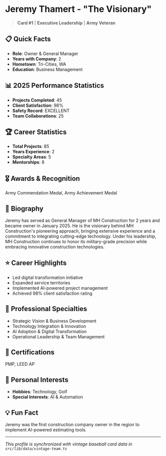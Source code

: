 # Jeremy Thamert - "The Visionary"

> **Card #1** | **Executive Leadership** | **Army Veteran**

## 📋 Quick Facts

- **Role**: Owner & General Manager
- **Years with Company**: 2
- **Hometown**: Tri-Cities, WA
- **Education**: Business Management

## 📊 2025 Performance Statistics

- **Projects Completed**: 45
- **Client Satisfaction**: 98%
- **Safety Record**: EXCELLENT
- **Team Collaborations**: 25

## 🏆 Career Statistics

- **Total Projects**: 85
- **Years Experience**: 2
- **Specialty Areas**: 5
- **Mentorships**: 8

## 🎖️ Awards & Recognition

Army Commendation Medal, Army Achievement Medal

## 👤 Biography

Jeremy has served as General Manager of MH Construction for 2 years and became owner in January 2025.
He is the visionary behind MH Construction's pioneering approach, bringing extensive experience and a
commitment to integrating cutting-edge technology. Under his leadership, MH Construction continues to
honor its military-grade precision while embracing innovative construction technologies.

## ⭐ Career Highlights

- Led digital transformation initiative
- Expanded service territories
- Implemented AI-powered project management
- Achieved 98% client satisfaction rating

## 🔧 Professional Specialties

- Strategic Vision & Business Development
- Technology Integration & Innovation
- AI Adoption & Digital Transformation
- Operational Leadership & Team Management

## 📜 Certifications

PMP, LEED AP

## 🎯 Personal Interests

- **Hobbies**: Technology, Golf
- **Special Interests**: AI & Automation

## 💡 Fun Fact

Jeremy was the first construction company owner in the region to implement AI-powered estimating tools.

---

_This profile is synchronized with vintage baseball card data in `src/lib/data/vintage-team.ts`_
